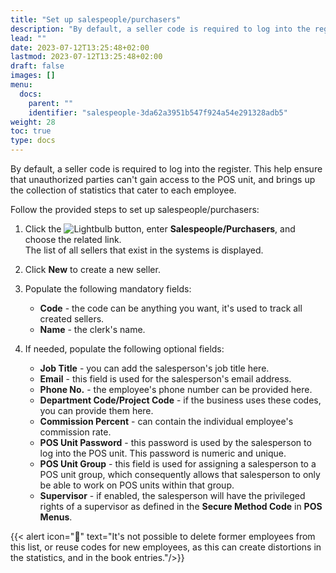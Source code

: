```yaml
---
title: "Set up salespeople/purchasers"
description: "By default, a seller code is required to log into the register. This help ensure that unauthorized parties can't gain access to the POS unit, and brings up the collection of statistics that cater to each employee."
lead: ""
date: 2023-07-12T13:25:48+02:00
lastmod: 2023-07-12T13:25:48+02:00
draft: false
images: []
menu:
  docs:
    parent: ""
    identifier: "salespeople-3da62a3951b547f924a54e291328adb5"
weight: 28
toc: true
type: docs
---
```


By default, a seller code is required to log into the register. This help ensure that unauthorized parties can't gain access to the POS unit, and brings up the collection of statistics that cater to each employee.

Follow the provided steps to set up salespeople/purchasers:

1. Click the ![Lightbulb](Lightbulb_icon.PNG) button, enter **Salespeople/Purchasers**, and choose the related link.   
   The list of all sellers that exist in the systems is displayed.
2. Click **New** to create a new seller. 
3. Populate the following mandatory fields: 
   - **Code** - the code can be anything you want, it's used to track all created sellers. 
   - **Name** - the clerk's name. 

4. If needed, populate the following optional fields: 
   - **Job Title** - you can add the salesperson's job title here.
   - **Email** - this field is used for the salesperson's email address.
   - **Phone No.** - the employee's phone number can be provided here.
   - **Department Code/Project Code** - if the business uses these codes, you can provide them here.
   - **Commission Percent** - can contain the individual employee's commission rate.
   - **POS Unit Password** - this password is used by the salesperson to log into the POS unit. This password is numeric and unique.
   - **POS Unit Group** - this field is used for assigning a salesperson to a POS unit group, which consequently allows that salesperson to only be able to work on POS units within that group. 
   - **Supervisor** - if enabled, the salesperson will have the privileged rights of a supervisor as defined in the **Secure Method Code** in **POS Menus**.

{{< alert icon="📝" text="It's not possible to delete former employees from this list, or reuse codes for new employees, as this can create distortions in the statistics, and in the book entries."/>}}
